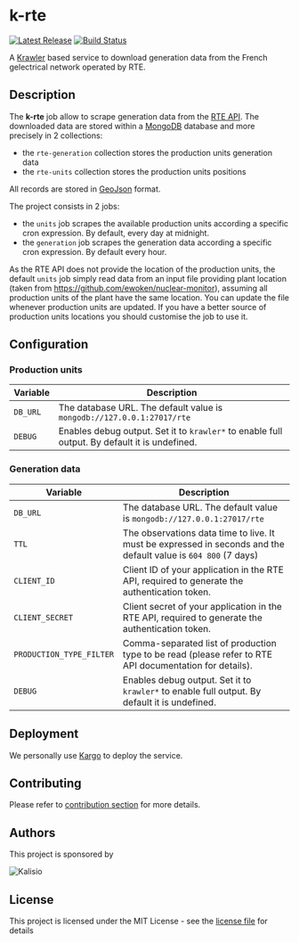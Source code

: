 # k-rte

[![Latest Release](https://img.shields.io/github/v/tag/kalisio/k-rte?sort=semver&label=latest)](https://github.com/kalisio/k-rte/releases)
[![Build Status](https://app.travis-ci.com/kalisio/k-rte.svg?branch=master)](https://app.travis-ci.com/kalisio/k-rte)

A [Krawler](https://kalisio.github.io/krawler/) based service to download generation data from the French gelectrical network operated by RTE.

## Description

The **k-rte** job allow to scrape generation data from the [RTE API](https://data.rte-france.com/). The downloaded data are stored within a [MongoDB](https://www.mongodb.com/) database and more precisely in 2 collections:
* the `rte-generation` collection stores the production units generation data
* the `rte-units` collection stores the production units positions

All records are stored in [GeoJson](https://fr.wikipedia.org/wiki/GeoJSON) format.

The project consists in 2 jobs:
* the `units` job scrapes the available production units according a specific cron expression. By default, every day at midnight.
* the `generation` job scrapes the generation data according a specific cron expression. By default every hour.

As the RTE API does not provide the location of the production units, the default `units` job simply read data from an input file providing plant location (taken from https://github.com/ewoken/nuclear-monitor), assuming all production units of the plant have the same location. You can update the file whenever production units are updated. If you have a better source of production units locations you should customise the job to use it.

## Configuration

### Production units

| Variable | Description |
|--- | --- |
| `DB_URL` | The database URL. The default value is `mongodb://127.0.0.1:27017/rte` |
| `DEBUG` | Enables debug output. Set it to `krawler*` to enable full output. By default it is undefined. |

### Generation data

| Variable | Description |
|--- | --- |
| `DB_URL` | The database URL. The default value is `mongodb://127.0.0.1:27017/rte` |
| `TTL` | The observations data time to live. It must be expressed in seconds and the default value is `604 800` (7 days) | 
| `CLIENT_ID` | Client ID of your application in the RTE API, required to generate the authentication token. |
| `CLIENT_SECRET` | Client secret of your application in the RTE API, required to generate the authentication token. |
| `PRODUCTION_TYPE_FILTER` | Comma-separated list of production type to be read (please refer to RTE API documentation for details). |
| `DEBUG` | Enables debug output. Set it to `krawler*` to enable full output. By default it is undefined. |

## Deployment

We personally use [Kargo](https://kalisio.github.io/kargo/) to deploy the service.

## Contributing

Please refer to [contribution section](./CONTRIBUTING.md) for more details.

## Authors

This project is sponsored by 

![Kalisio](https://s3.eu-central-1.amazonaws.com/kalisioscope/kalisio/kalisio-logo-black-256x84.png)

## License

This project is licensed under the MIT License - see the [license file](./LICENSE) for details